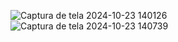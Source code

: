 ![Captura de tela 2024-10-23 140126](https://github.com/user-attachments/assets/b6de0a81-418c-44bc-90e9-a2cbc5fc57a2)
![Captura de tela 2024-10-23 140739](https://github.com/user-attachments/assets/fc87abcb-f51d-41b2-a7af-bff4deacf2a7)
